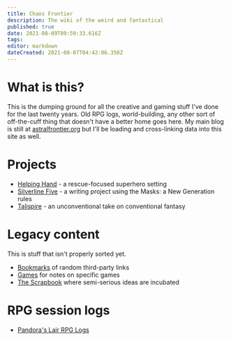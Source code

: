 ```yaml
---
title: Chaos Frontier
description: The wiki of the weird and fantastical
published: true
date: 2021-08-09T09:59:33.616Z
tags: 
editor: markdown
dateCreated: 2021-08-07T04:42:06.350Z
---
```


# What is this?
This is the dumping ground for all the creative and gaming stuff I've done for the last twenty years. Old RPG logs, world-building, any other sort of off-the-cuff thing that doesn't have a better home goes here. My main blog is still at [astralfrontier.org](https://astralfrontier.org/) but I'll be loading and cross-linking data into this site as well.

# Projects

* [Helping Hand](helping-hand) - a rescue-focused superhero setting
* [Silverline Five](silverline-five) - a writing project using the Masks: a New Generation rules
* [Talispire](talispire) - an unconventional take on conventional fantasy

# Legacy content
This is stuff that isn't properly sorted yet.
* [Bookmarks](bookmarks) of random third-party links
* [Games](games) for notes on specific games
* [The Scrapbook](scrapbook) where semi-serious ideas are incubated

# RPG session logs
* [Pandora's Lair RPG Logs](logs)
